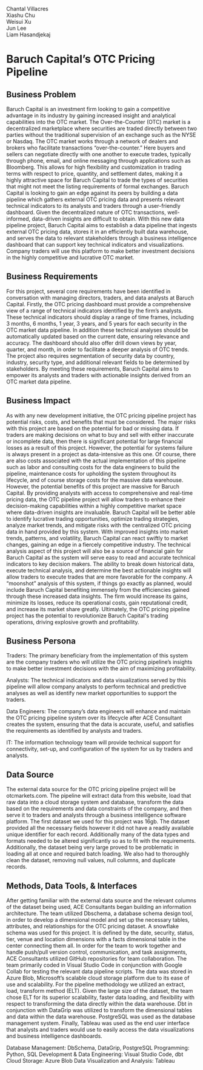 Chantal Villacres\
Xiashu Chu\
Weisui Xu\
Jun Lee\
Liam Hasandjekaj

# Baruch Capital’s OTC Pricing Pipeline
 
## Business Problem
 
Baruch Capital is an investment firm looking to gain a competitive advantage in its industry by gaining increased insight and analytical capabilities into the OTC market. The Over-the-Counter (OTC) market is a decentralized marketplace where securities are traded directly between two parties without the traditional supervision of an exchange such as the NYSE or Nasdaq. The OTC market works through a network of dealers and brokers who facilitate transactions “over-the-counter.” Here buyers and sellers can negotiate directly with one another to execute trades, typically through phone, email, and online messaging through applications such as Bloomberg. This allows for high flexibility and customization in trading terms with respect to price, quantity, and settlement dates, making it a highly attractive space for Baruch Capital to trade the types of securities that might not meet the listing requirements of formal exchanges. Baruch Capital is looking to gain an edge against its peers by building a data pipeline which gathers external OTC pricing data and presents relevant technical indicators to its analysts and traders through a user-friendly dashboard. Given the decentralized nature of OTC transactions, well-informed, data-driven insights are difficult to obtain. With this new data pipeline project, Baruch Capital aims to establish a data pipeline that ingests external OTC pricing data, stores it in an efficiently built data warehouse, and serves the data to relevant stakeholders through a business intelligence dashboard that can support key technical indicators and visualizations. Company traders will use this platform to make better investment decisions in the highly competitive and lucrative OTC market.

## Business Requirements

For this project, several core requirements have been identified in conversation with managing directors, traders, and data analysts at Baruch Capital. Firstly, the OTC pricing dashboard must provide a comprehensive view of a range of technical indicators identified by the firm’s analysts. These technical indicators should display a range of time frames, including 3 months, 6 months, 1 year, 3 years, and 5 years for each security in the OTC market data pipeline. In addition these technical analyses should be automatically updated based on the current date, ensuring relevance and accuracy. The dashboard should also offer drill down views by year, quarter, and month, in order to facilitate a deeper analysis of OTC trends. The project also requires segmentation of security data by country, industry, security type, and additional relevant fields to be determined by stakeholders. By meeting these requirements, Baruch Capital aims to empower its analysts and traders with actionable insights derived from an OTC market data pipeline.
 
## Business Impact 

As with any new development initiative, the OTC pricing pipeline project has potential risks, costs, and benefits that must be considered. The major risks with this project are based on the potential for bad or missing data. If traders are making decisions on what to buy and sell with either inaccurate or incomplete data, then there is significant potential for large financial losses as a result of this project. However, the potential for systems failure is always present in a project as data-intensive as this one. Of course, there are also costs associated with the actual implementation of this pipeline such as labor and consulting costs for the data engineers to build the pipeline, maintenance costs for upholding the system throughout its lifecycle, and of course storage costs for the massive data warehouse.
However, the potential benefits of this project are massive for Baruch Capital. By providing analysts with access to comprehensive and real-time pricing data, the OTC pipeline project will allow traders to enhance their decision-making capabilities within a highly competitive market space where data-driven insights are invaluable. Baruch Capital will be better able to identify lucrative trading opportunities, optimize trading strategies, analyze market trends, and mitigate risks with the centralized OTC pricing data in hand provided by this system. With improved insights into market trends, patterns, and volatility, Baruch Capital can react swiftly to market changes, gaining an edge in a fiercely competitive industry. The technical analysis aspect of this project will also be a source of financial gain for Baruch Capital as the system will serve easy to read and accurate technical indicators to key decision makers. The ability to break down historical data, execute technical analysis, and determine the best actionable insights will allow traders to execute trades that are more favorable for the company. 
A “moonshot” analysis of this system, if things go exactly as planned, would include Baruch Capital benefiting immensely from the efficiencies gained through these increased data insights. The firm would increase its gains, minimize its losses, reduce its operational costs, gain reputational credit, and increase its market share greatly. Ultimately, the OTC pricing pipeline project has the potential to revolutionize Baruch Capital's trading operations, driving explosive growth and profitability.

## Business Persona

Traders: The primary beneficiary from the implementation of this system are the company traders who will utilize the OTC pricing pipeline’s insights to make better investment decisions with the aim of maximizing profitability.
 
Analysts: The technical indicators and data visualizations served by this pipeline will allow company analysts to perform technical and predictive analyses as well as identify new market opportunities to support the traders. 
 
Data Engineers: The company’s data engineers will enhance and maintain the OTC pricing pipeline system over its lifecycle after ACE Consultant creates the system, ensuring that the data is accurate, useful, and satisfies the requirements as identified by analysts and traders.

IT:  The information technology team will provide technical support for connectivity, set-up, and configuration of the system for us by traders and analysts. 

## Data Source
 
The external data source for the OTC pricing pipeline project will be otcmarkets.com. The pipeline will extract data from this website, load that raw data into a cloud storage system and database, transform the data based on the requirements and data constraints of the company, and then serve it to traders and analysts through a business intelligence software platform. The first dataset we used for this project was 16gb. The dataset provided all the necessary fields however it did not have a readily available unique identifier for each record. Additionally many of the data types and formats needed to be altered significantly so as to fit with the requirements. Additionally, the dataset being very large proved to be problematic in loading all at once and required batch loading. We also had to thoroughly clean the dataset, removing null values, null columns, and duplicate records.
 
## Methods,  Data Tools, & Interfaces
	
After getting familiar with the external data source and the relevant columns of the dataset being used, ACE Consultants began building an information architecture. The team utilized Dbschema, a database schema design tool,  in order to develop a dimensional model and set up the necessary tables, attributes, and relationships for the OTC pricing dataset. A snowflake schema was used for this project. It is defined by the date, security, status, tier, venue and location dimensions with a facts dimensional table in the center connecting them all. In order for the team to work together and handle push/pull version control, communication, and task assignments, ACE Consultants utilized GitHub repositories for team collaboration. The team primarily coded in Visual Studio Code in conjunction with Google Collab for testing the relevant data pipeline scripts. The data was stored in Azure Blob, Microsoft’s scalable cloud storage platform due to its ease of use and scalability. For the pipeline methodology we utilized an extract, load, transform method (ELT). Given the large size of the dataset, the team chose ELT for its superior scalability, faster data loading, and flexibility with respect to transforming the data directly within the data warehouse. Dbt in conjunction with DataGrip was utilized to transform the dimensional tables and data within the data warehouse. PostgreSQL was used as the database management system. Finally, Tableau was used as the end user interface that analysts and traders would use to easily access the data visualizations and business intelligence dashboards.

Database Management: DbSchema, DataGrip, PostgreSQL
Programming: Python, SQL
Development & Data Engineering: Visual Studio Code, dbt
Cloud Storage: Azure Blob
Data Visualization and Analysis: Tableau
